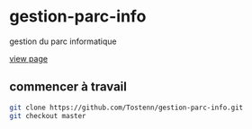 # gestion-parc-info
gestion du parc informatique

[view page](https://tostenn.github.io/gestion-parc-info/)
## commencer à travail
```bash
git clone https://github.com/Tostenn/gestion-parc-info.git
git checkout master
```
